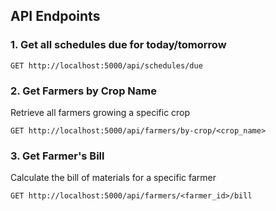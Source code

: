 ## API Endpoints

### 1. Get all schedules due for today/tomorrow

```
GET http://localhost:5000/api/schedules/due
```

### 2. Get Farmers by Crop Name

Retrieve all farmers growing a specific crop

```
GET http://localhost:5000/api/farmers/by-crop/<crop_name>
```

### 3. Get Farmer's Bill

Calculate the bill of materials for a specific farmer

```
GET http://localhost:5000/api/farmers/<farmer_id>/bill
```
